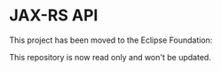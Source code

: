 # JAX-RS API

This project has been moved to the Eclipse Foundation: 

This repository is now read only and won't be updated.
